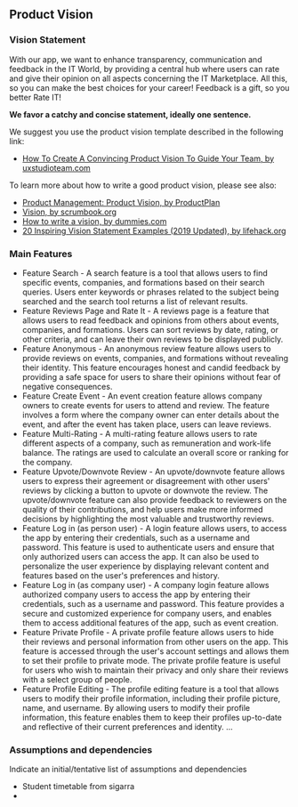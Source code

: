 
## Product Vision

### Vision Statement

With our app, we want to enhance transparency, communication and feedback in the IT World, by providing a central hub where users can rate and give their opinion on all aspects concerning the IT Marketplace. All this, so you can make the best choices for your career! Feedback is a gift, so you better Rate IT!

**We favor a catchy and concise statement, ideally one sentence.**

We suggest you use the product vision template described in the following link:
* [How To Create A Convincing Product Vision To Guide Your Team, by uxstudioteam.com](https://uxstudioteam.com/ux-blog/product-vision/)

To learn more about how to write a good product vision, please see also:
* [Product Management: Product Vision, by ProductPlan](https://www.productplan.com/glossary/product-vision/)
* [Vision, by scrumbook.org](http://scrumbook.org/value-stream/vision.html)
* [How to write a vision, by dummies.com](https://www.dummies.com/business/marketing/branding/how-to-write-vision-and-mission-statements-for-your-brand/)
* [20 Inspiring Vision Statement Examples (2019 Updated), by lifehack.org](https://www.lifehack.org/articles/work/20-sample-vision-statement-for-the-new-startup.html)


### Main Features
 - Feature Search - A search feature is a tool that allows users to find specific events, companies, and formations based on their search queries. Users enter keywords  or phrases related to the subject being searched and the search tool returns a list of relevant results.
 - Feature Reviews Page and Rate It - A reviews page is a feature that allows users to read feedback and opinions from others about events, companies, and formations. Users can sort reviews by date, rating, or other criteria, and can leave their own reviews to be displayed publicly. 
 - Feature Anonymous - An anonymous review feature allows users to provide reviews on events, companies, and formations without revealing their identity. This feature encourages honest and candid feedback by providing a safe space for users to share their opinions without fear of negative consequences.
 - Feature Create Event - An event creation feature allows company owners to create events for users to attend and review. The feature involves a form where the company owner can enter details about the event, and after the event has taken place, users can leave reviews.
 - Feature Multi-Rating - A multi-rating feature allows users to rate different aspects of a company, such as remuneration and work-life balance. The ratings are used to calculate an overall score or ranking for the company.
 - Feature Upvote/Downvote Review - An upvote/downvote feature allows users to express their agreement or disagreement with other users' reviews by clicking a button to upvote or downvote the review. The upvote/downvote feature can also provide feedback to reviewers on the quality of their contributions, and help users make more informed decisions by highlighting the most valuable and trustworthy reviews.
 - Feature Log in (as person user) - A login feature allows users, to access the app by entering their credentials, such as a username and password. This feature is used to authenticate users and ensure that only authorized users can access the app. It can also be used to personalize the user experience by displaying relevant content and features based on the user's preferences and history.
 - Feature Log in (as company user) - A company login feature allows authorized company users to access the app by entering their credentials, such as a username and password. This feature provides a secure and customized experience for company users, and enables them to access additional features of the app, such as event creation.
 - Feature Private Profile -  A private profile feature allows users to hide their reviews and personal information from other users on the app. This feature is accessed through the user's account settings and allows them to set their profile to private mode. The private profile feature is useful for users who wish to maintain their privacy and only share their reviews with a select group of people.
 - Feature Profile Editing - The profile editing feature is a tool that allows users to modify their profile information, including their profile picture, name, and username. By allowing users to modify their profile information, this feature enables them to keep their profiles up-to-date and reflective of their current preferences and identity.
...

### Assumptions and dependencies
Indicate an  initial/tentative list of assumptions and dependencies 

- Student timetable from sigarra
- 
